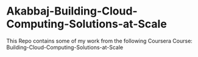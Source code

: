 # Akabbaj-Building-Cloud-Computing-Solutions-at-Scale
This Repo contains some of my work from the following Coursera Course: Building-Cloud-Computing-Solutions-at-Scale
